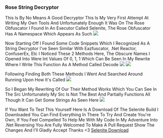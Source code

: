 ### Rose String Decryptor

This Is By No Means A Good Decryptor This Is My Very First Attempt At Writing My Own Tools And Unfortunately Enough It Was On The Rose Obfuscator I Found In An Executor Called Selenite, The Rose Obfuscator Has A Namespace Which Appears As Such
[![](https://cdn.discordapp.com/attachments/1066452941294293044/1104939652714074184/image.png)](https://cdn.discordapp.com/attachments/1066452941294293044/1104939652714074184/image.png)

Now Starting Off I Found Some Code Snippets Which I Recognized As A String Decryptor I've Seen Similar With Eazfuscator, .Net Reactor, ConfuserEx, Etc
I Noticed These 2 Methods Here, The Obscure Names I Opened Into Were Int Values Of 0, 1, 1 Which Can Be Seen In My Rewrite Where I Write This Function As A Method Called Decode
[![](https://cdn.discordapp.com/attachments/1066452941294293044/1104940204864843836/image.png)](https://cdn.discordapp.com/attachments/1066452941294293044/1104940204864843836/image.png)
[![](https://cdn.discordapp.com/attachments/1066452941294293044/1104940307201675414/image.png)](https://cdn.discordapp.com/attachments/1066452941294293044/1104940307201675414/image.png)

Following Finding Both These Methods I Went And Searched Around Running Upon How It's Called
[![](https://cdn.discordapp.com/attachments/1066452941294293044/1104940705090121790/image.png)](https://cdn.discordapp.com/attachments/1066452941294293044/1104940705090121790/image.png)

So I Began My Rewriting Of Our Their Method Works Which You Can See In The Src Unfortunately My Src Is Not The Best And Partially Functions All Though It Can Get Some Strings As Seen Here
[![](https://cdn.discordapp.com/attachments/1066452941294293044/1104940993570152588/342780860_1179653599443581_4911017361900478569_n.png)](https://cdn.discordapp.com/attachments/1066452941294293044/1104940993570152588/342780860_1179653599443581_4911017361900478569_n.png)

If You Want To Test This Yourself Here Is A Download Of The Selenite Build I Downloaded You Can Find Everything In There To Try And Create You're Own, If You Feel Compelled To Help Me With My Code In My Adventure Into .Net Reversing You Are Fully Welcomed To Make A Pull Request Show The Changes And I'll Gladly Accept Thanks <3
[Selenite Download](https://cdn.discordapp.com/attachments/1066452941294293044/1104941399650078750/SeleniteNew.exe "Selenite Download")
